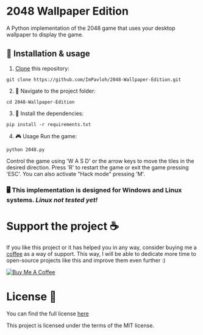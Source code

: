 # 2048 Wallpaper Edition 
A Python implementation of the 2048 game that uses your desktop wallpaper to display the game.

## 🚀 Installation & usage

1. [Clone](https://www.git-scm.com/docs/git-clone) this repository:
```
git clone https://github.com/ImPavloh/2048-Wallpaper-Edition.git
```

2. 📂 Navigate to the project folder:
```
cd 2048-Wallpaper-Edition
```

3. 🔌 Install the dependencies:
```
pip install -r requirements.txt
```

4. 🎮 Usage
Run the game:
```
python 2048.py
```
Control the game using 'W A S D' or the arrow keys to move the tiles in the desired direction.
Press 'R' to restart the game or exit the game pressing 'ESC'.
You can also activate "Hack mode" pressing 'M'.

### 🖥️ This implementation is designed for **Windows** and **Linux** systems. *Linux not tested yet!*


# Support the project ☕
If you like this project or it has helped you in any way, consider buying me a [coffee](https://www.buymeacoffee.com/pavloh) as a way of support. This way, I will be able to dedicate more time to open-source projects like this and improve them even further :)

<a href="https://www.buymeacoffee.com/pavloh" target="_blank"><img src="https://www.buymeacoffee.com/assets/img/custom_images/orange_img.png" alt="Buy Me A Coffee" style="height: auto !important;width: auto !important;" ></a>

# License 📃
You can find the full license [here](https://github.com/ImPavloh/WhiTTsper-The-Lora/blob/master/LICENSE)

This project is licensed under the terms of the MIT license.
